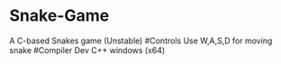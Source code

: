 # Snake-Game
A C-based Snakes game (Unstable)
#Controls
Use W,A,S,D for moving snake
#Compiler
Dev C++ windows (x64)
